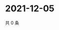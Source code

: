 # 2021-12-05

共 0 条

<!-- BEGIN WEIBO -->
<!-- 最后更新时间 Sun Dec 05 2021 06:09:14 GMT+0800 (China Standard Time) -->

<!-- END WEIBO -->
